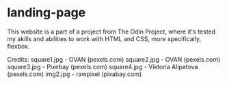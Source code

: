 # landing-page

This website is a part of a project from The Odin Project, where it's tested my akills and abilities to work with HTML and CSS, more specifically, flexbox.

Credits:
square1.jpg - OVAN (pexels.com)
square2.jpg - OVAN (pexels.com)
square3.jpg - Pixebay (pexels.com)
square4.jpg - Viktoria Alipatova (pexels.com)
img2.jpg - rawpixel (pixabay.com)